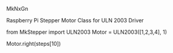MkNxGn

Raspberry Pi Stepper Motor Class for ULN 2003 Driver

from MkStepper import ULN2003
Motor = ULN2003([1,2,3,4], 1)

Motor.right(steps[10])

